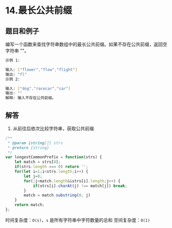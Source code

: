 # 14.最长公共前缀
## 题目和例子
编写一个函数来查找字符串数组中的最长公共前缀。如果不存在公共前缀，返回空字符串 ""。

```bash
示例 1:

输入: ["flower","flow","flight"]
输出: "fl"
示例 2:

输入: ["dog","racecar","car"]
输出: ""
解释: 输入不存在公共前缀。
```

## 解答
1. 从前往后依次比较字符串，获取公共前缀
```js
/**
 * @param {string[]} strs
 * @return {string}
 */
var longestCommonPrefix = function(strs) {
    let match = strs[0];
    if(strs.length === 0) return '';
    for(let i=1;i<strs.length;i++) {
        let j=0;
        for(;j<match.length&&strs[i].length;j++) {
            if(strs[i].charAt(j) !== match[j]) break;
        }
        match = match.substring(0, j)
    }
    return match;
};
```
时间复杂度：`O(s)`，`s` 是所有字符串中字符数量的总和
空间复杂度：`O(1)`